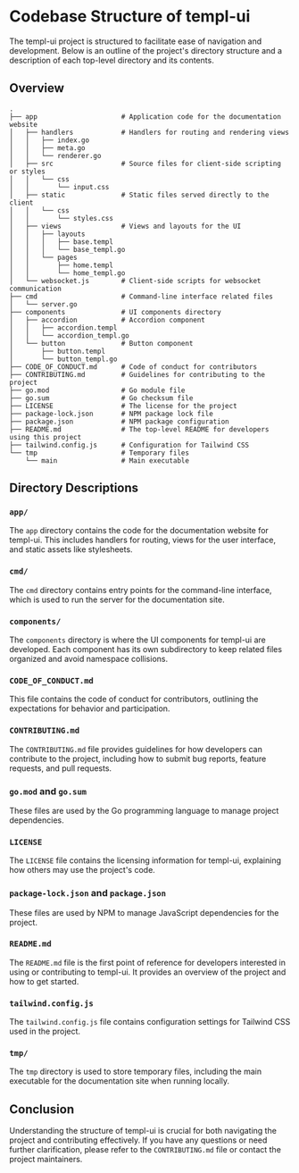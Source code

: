 # Codebase Structure of templ-ui

The templ-ui project is structured to facilitate ease of navigation and development. Below is an outline of the project's directory structure and a description of each top-level directory and its contents.

## Overview

```plaintext
.
├── app                     # Application code for the documentation website
│   ├── handlers            # Handlers for routing and rendering views
│   │   ├── index.go
│   │   ├── meta.go
│   │   └── renderer.go
│   ├── src                 # Source files for client-side scripting or styles
│   │   └── css
│   │       └── input.css
│   ├── static              # Static files served directly to the client
│   │   └── css
│   │       └── styles.css
│   ├── views               # Views and layouts for the UI
│   │   ├── layouts
│   │   │   ├── base.templ
│   │   │   └── base_templ.go
│   │   └── pages
│   │       ├── home.templ
│   │       └── home_templ.go
│   └── websocket.js        # Client-side scripts for websocket communication
├── cmd                     # Command-line interface related files
│   └── server.go
├── components              # UI components directory
│   ├── accordion           # Accordion component
│   │   ├── accordion.templ
│   │   └── accordion_templ.go
│   └── button              # Button component
│       ├── button.templ
│       └── button_templ.go
├── CODE_OF_CONDUCT.md      # Code of conduct for contributors
├── CONTRIBUTING.md         # Guidelines for contributing to the project
├── go.mod                  # Go module file
├── go.sum                  # Go checksum file
├── LICENSE                 # The license for the project
├── package-lock.json       # NPM package lock file
├── package.json            # NPM package configuration
├── README.md               # The top-level README for developers using this project
├── tailwind.config.js      # Configuration for Tailwind CSS
└── tmp                     # Temporary files
    └── main                # Main executable
```

## Directory Descriptions

### `app/`

The `app` directory contains the code for the documentation website for templ-ui. This includes handlers for routing, views for the user interface, and static assets like stylesheets.

### `cmd/`

The `cmd` directory contains entry points for the command-line interface, which is used to run the server for the documentation site.

### `components/`

The `components` directory is where the UI components for templ-ui are developed. Each component has its own subdirectory to keep related files organized and avoid namespace collisions.

### `CODE_OF_CONDUCT.md`

This file contains the code of conduct for contributors, outlining the expectations for behavior and participation.

### `CONTRIBUTING.md`

The `CONTRIBUTING.md` file provides guidelines for how developers can contribute to the project, including how to submit bug reports, feature requests, and pull requests.

### `go.mod` and `go.sum`

These files are used by the Go programming language to manage project dependencies.

### `LICENSE`

The `LICENSE` file contains the licensing information for templ-ui, explaining how others may use the project's code.

### `package-lock.json` and `package.json`

These files are used by NPM to manage JavaScript dependencies for the project.

### `README.md`

The `README.md` file is the first point of reference for developers interested in using or contributing to templ-ui. It provides an overview of the project and how to get started.

### `tailwind.config.js`

The `tailwind.config.js` file contains configuration settings for Tailwind CSS used in the project.

### `tmp/`

The `tmp` directory is used to store temporary files, including the main executable for the documentation site when running locally.

## Conclusion

Understanding the structure of templ-ui is crucial for both navigating the project and contributing effectively. If you have any questions or need further clarification, please refer to the `CONTRIBUTING.md` file or contact the project maintainers.
